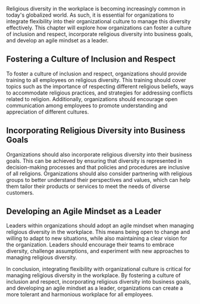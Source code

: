 
Religious diversity in the workplace is becoming increasingly common in today's globalized world. As such, it is essential for organizations to integrate flexibility into their organizational culture to manage this diversity effectively. This chapter will explore how organizations can foster a culture of inclusion and respect, incorporate religious diversity into business goals, and develop an agile mindset as a leader.

Fostering a Culture of Inclusion and Respect
--------------------------------------------

To foster a culture of inclusion and respect, organizations should provide training to all employees on religious diversity. This training should cover topics such as the importance of respecting different religious beliefs, ways to accommodate religious practices, and strategies for addressing conflicts related to religion. Additionally, organizations should encourage open communication among employees to promote understanding and appreciation of different cultures.

Incorporating Religious Diversity into Business Goals
-----------------------------------------------------

Organizations should also incorporate religious diversity into their business goals. This can be achieved by ensuring that diversity is represented in decision-making processes and that policies and procedures are inclusive of all religions. Organizations should also consider partnering with religious groups to better understand their perspectives and values, which can help them tailor their products or services to meet the needs of diverse customers.

Developing an Agile Mindset as a Leader
---------------------------------------

Leaders within organizations should adopt an agile mindset when managing religious diversity in the workplace. This means being open to change and willing to adapt to new situations, while also maintaining a clear vision for the organization. Leaders should encourage their teams to embrace diversity, challenge assumptions, and experiment with new approaches to managing religious diversity.

In conclusion, integrating flexibility with organizational culture is critical for managing religious diversity in the workplace. By fostering a culture of inclusion and respect, incorporating religious diversity into business goals, and developing an agile mindset as a leader, organizations can create a more tolerant and harmonious workplace for all employees.
